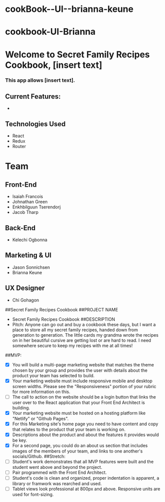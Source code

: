 # cookBook--UI--brianna-keune
# cookbook-UI-Brianna

# Welcome to Secret Family Recipes Cookbook, [insert text]

### This app allows [insert text].

## Current Features:

-

## Technologies Used

- React
- Redux
- Router

# Team

## Front-End

- Isaiah Francois
- Johnathan Green
- Enkhbilguun Tserendorj
- Jacob Tharp

## Back-End

- Kelechi Ogbonna

## Marketing & UI

- Jason Sonnichsen
- Brianna Keune

## UX Designer

- Chi Gohagon

##Secret Family Recipes Cookbook
##PROJECT NAME
- Secret Family Recipes Cookbook
##DESCRIPTION
- Pitch: Anyone can go out and buy a cookbook these days, but I want a place to store all my secret family recipes, handed down from generation to generation. The little cards my grandma wrote the recipes on in her beautiful cursive are getting lost or are hard to read. I need somewhere secure to keep my recipes with me at all times!

##MVP:
- [x]  You will build a multi-page marketing website that matches the theme chosen by your group and provides the user with details about the product your team has selected to build.
- [x]  Your marketing website must include responsive mobile and desktop screen widths. Please see the "Responsiveness" portion of your rubric for more information on this.
- [ ]  The call to action on the website should be a login button that links the user over to the React application that your Front End Architect is building.
- [x]  Your marketing website must be hosted on a hosting platform like "Netlify" or "Github Pages".
- [x]  For this Marketing site's home page you need to have content and copy that relates to the product that your team is working on.
- [x]  Descriptions about the product and about the features it provides would be key.
- [x]  For a second page, you could do an about us section that includes images of the members of your team, and links to one another's socials/Github.
##Stretch:
- [ ]  Student's work demonstrates that all MVP features were built and the student went above and beyond the project.
- [ ]  Pair programmed with the Front End Architect.
- [ ]  Student's code is clean and organized, proper indentation is apparent, a library or framwork was rearched and used.
- [ ]  Tablet views look professional at 800px and above. Responsive units are used for font-sizing.